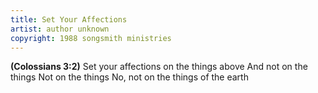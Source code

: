 ```yaml
---
title: Set Your Affections
artist: author unknown
copyright: 1988 songsmith ministries
---
```


<strong>(Colossians 3:2)</strong>
Set your affections on the things above
And not on the things
Not on the things
No, not on the things of the earth